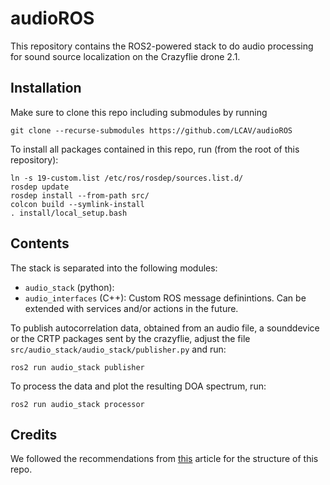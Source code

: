 # audioROS

This repository contains the ROS2-powered stack to do audio processing for sound source localization on the Crazyflie drone 2.1. 

## Installation

Make sure to clone this repo including submodules by running
```
git clone --recurse-submodules https://github.com/LCAV/audioROS
```

To install all packages contained in this repo, run (from the root of this repository): 

```
ln -s 19-custom.list /etc/ros/rosdep/sources.list.d/
rosdep update 
rosdep install --from-path src/
colcon build --symlink-install
. install/local_setup.bash
```

## Contents    

The stack is separated into the following modules:

- `audio_stack` (python): 
- `audio_interfaces` (C++): Custom ROS message definintions. Can be extended with services and/or actions in the future. 

To publish autocorrelation data, obtained from an audio file, a sounddevice or the CRTP packages sent by the crazyflie, 
adjust the file `src/audio_stack/audio_stack/publisher.py` and run:

```
ros2 run audio_stack publisher
```

To process the data and plot the resulting DOA spectrum, run:
```
ros2 run audio_stack processor
```

## Credits

We followed the recommendations from [this](https://roboticsbackend.com/package-organization-for-a-ros-stack-best-practices/) article for the structure of this repo. 
